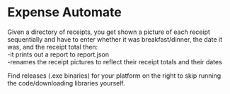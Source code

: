 <h1>Expense Automate</h1>
<p>Given a directory of receipts, you get shown a picture of each receipt sequentially and have to enter whether it was breakfast/dinner, the date it was, and the receipt total
then:
<br>-it prints out a report to report.json 
<br>-renames the receipt pictures to reflect their receipt totals and their dates</p>

<p>
  Find releases (.exe binaries) for your platform on the right to skip running the code/downloading libraries yourself.
</p>
